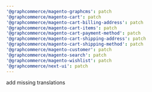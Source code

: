 ```yaml
---
'@graphcommerce/magento-graphcms': patch
'@graphcommerce/magento-cart': patch
'@graphcommerce/magento-cart-billing-address': patch
'@graphcommerce/magento-cart-items': patch
'@graphcommerce/magento-cart-payment-method': patch
'@graphcommerce/magento-cart-shipping-address': patch
'@graphcommerce/magento-cart-shipping-method': patch
'@graphcommerce/magento-customer': patch
'@graphcommerce/magento-search': patch
'@graphcommerce/magento-wishlist': patch
'@graphcommerce/next-ui': patch
---
```


add missing translations
